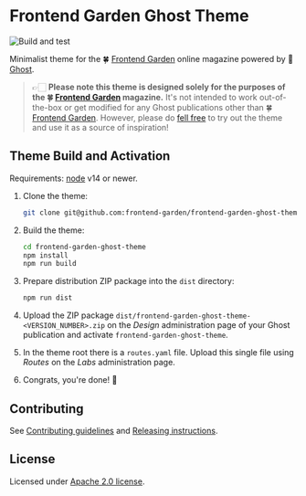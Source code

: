 # Frontend Garden Ghost Theme

![Build and test](https://github.com/frontend-garden/frontend-garden-ghost-theme/workflows/Build%20and%20test/badge.svg)

Minimalist theme for the 🍀 [Frontend Garden] online magazine powered by
👻 [Ghost].

> 👉🏻 **Please note this theme is designed solely for the purposes of the
> 🍀 [Frontend Garden] magazine.** It's not intended to work out-of-the-box or
> get modified for any Ghost publications other than 🍀 [Frontend Garden].
> However, please do [fell free](#license) to try out the theme and use it as a
> source of inspiration!

## Theme Build and Activation

Requirements: [node] v14 or newer.

1. Clone the theme:

   ```bash
   git clone git@github.com:frontend-garden/frontend-garden-ghost-theme.git
   ```

2. Build the theme:

   ```bash
   cd frontend-garden-ghost-theme
   npm install
   npm run build
   ```

3. Prepare distribution ZIP package into the `dist` directory:

   ```bash
   npm run dist
   ```

4. Upload the ZIP package
   `dist/frontend-garden-ghost-theme-<VERSION_NUMBER>.zip` on the _Design_
   administration page of your Ghost publication and activate
  `frontend-garden-ghost-theme`.

5. In the theme root there is a `routes.yaml` file. Upload this single file
   using _Routes_ on the _Labs_ administration page.

6. Congrats, you're done! 🎉

## Contributing

See [Contributing guidelines][contributing] and
[Releasing instructions][releasing].

## License

Licensed under [Apache 2.0 license][license].

[Frontend Garden]: https://frontend.garden
[Ghost]: https://ghost.org
[node]: https://nodejs.org
[contributing]: https://github.com/frontend-garden/frontend-garden-ghost-theme/blob/main/CONTRIBUTING.md
[releasing]: https://github.com/frontend-garden/frontend-garden-ghost-theme/blob/main/RELEASING.md
[license]: https://github.com/frontend-garden/frontend-garden-ghost-theme/blob/main/LICENSE.md
